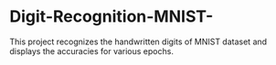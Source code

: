 # Digit-Recognition-MNIST-
This project recognizes the handwritten digits of MNIST dataset and displays the accuracies for various epochs.
